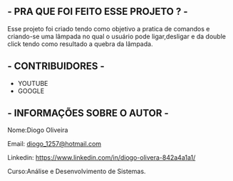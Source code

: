 ## - PRA QUE FOI FEITO ESSE PROJETO  ? - ##

Esse projeto foi criado tendo como objetivo  a pratica de comandos e criando-se uma lâmpada no qual o usuário pode  ligar,desligar e da double click tendo como resultado a quebra da lâmpada.


## - CONTRIBUIDORES - ##

- YOUTUBE
- GOOGLE

## - INFORMAÇÕES SOBRE O AUTOR  - ##

Nome:Diogo Oliveira

Email: diogo_1257@hotmail.com

Linkedin: https://www.linkedin.com/in/diogo-olivera-842a4a1a1/

Curso:Análise e Desenvolvimento de Sistemas.